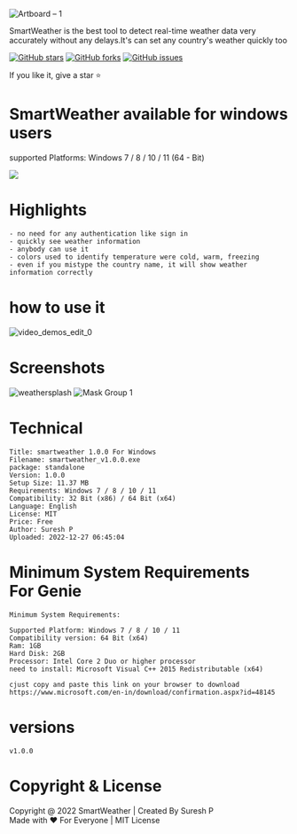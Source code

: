 
![Artboard – 1](https://user-images.githubusercontent.com/112636345/209669100-eeca9a08-0488-49dd-b639-14d025503f40.png)

<p>SmartWeather is the best tool to detect real-time weather data very accurately without any delays.It's can set any country's weather quickly too</p>

[![GitHub stars](https://img.shields.io/github/stars/sureshpandiyan1/SmartWeather)](https://github.com/sureshpandiyan1/SmartWeather/stargazers)
[![GitHub forks](https://img.shields.io/github/forks/sureshpandiyan1/SmartWeather)](https://github.com/sureshpandiyan1/SmartWeather/network)
[![GitHub issues](https://img.shields.io/github/issues/sureshpandiyan1/SmartWeather)](https://github.com/sureshpandiyan1/SmartWeather/issues)

If you like it, give a star ⭐

# SmartWeather available for windows users

<p> supported Platforms: Windows 7 / 8 / 10 / 11 (64 - Bit)</p>
<a href="https://www.mediafire.com/file/k4v1isikdny1ha4/smartweather_v1.0.0.exe/file">
<div>
<img src="https://user-images.githubusercontent.com/112636345/209668894-71c4e887-f7ab-42e4-a21d-b14b2ceb5fad.png">
</div>
<div>
</a>

# Highlights

    - no need for any authentication like sign in
    - quickly see weather information
    - anybody can use it
    - colors used to identify temperature were cold, warm, freezing
    - even if you mistype the country name, it will show weather information correctly

# how to use it



![video_demos_edit_0](https://user-images.githubusercontent.com/112636345/209670568-756025b2-8091-4dbf-b7ed-d19ab7404c40.gif)



# Screenshots

![weathersplash](https://user-images.githubusercontent.com/112636345/209674385-a6874b7d-39f4-4cb5-bb54-e0201eacae80.png)
![Mask Group 1](https://user-images.githubusercontent.com/112636345/209674304-a9f87803-4203-48b6-8b53-6f5d1aadd83d.png)


# Technical
    
    Title: smartweather 1.0.0 For Windows
    Filename: smartweather_v1.0.0.exe
    package: standalone 
    Version: 1.0.0
    Setup Size: 11.37 MB
    Requirements: Windows 7 / 8 / 10 / 11
    Compatibility: 32 Bit (x86) / 64 Bit (x64)
    Language: English
    License: MIT
    Price: Free
    Author: Suresh P
    Uploaded: 2022-12-27 06:45:04
    

# Minimum System Requirements <br> For Genie

    Minimum System Requirements:

    Supported Platform: Windows 7 / 8 / 10 / 11
    Compatibility version: 64 Bit (x64)
    Ram: 1GB
    Hard Disk: 2GB
    Processor: Intel Core 2 Duo or higher processor
    need to install: Microsoft Visual C++ 2015 Redistributable (x64)

    cjust copy and paste this link on your browser to download 
    https://www.microsoft.com/en-in/download/confirmation.aspx?id=48145



# versions

    v1.0.0


# Copyright & License
 
<span>Copyright @ 2022 SmartWeather | Created By Suresh P <br></span> 
<span>Made with ❤️ For Everyone | MIT License</span>
